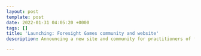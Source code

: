 ```yaml
---
layout: post
template: post
date: 2022-01-31 04:05:20 +0000
tags: []
title: 'Launching: Foresight Games community and website'
description: Announcing a new site and community for practitioners of foresight games

---
```

